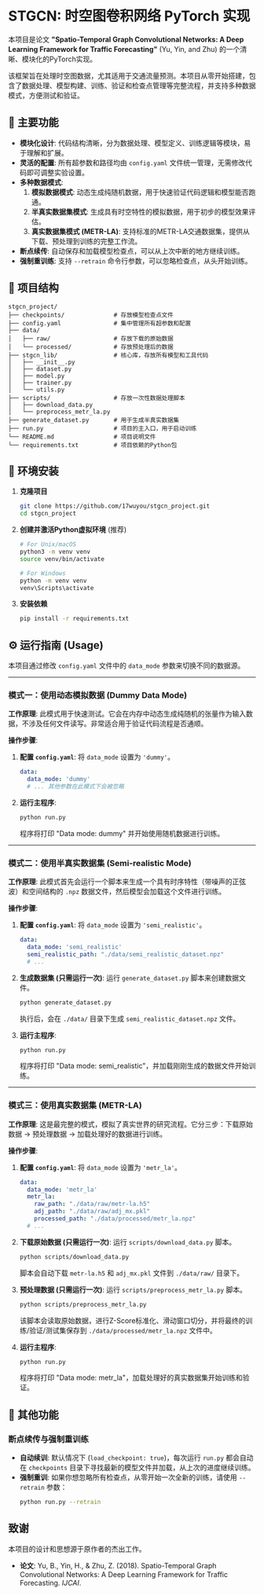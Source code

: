 # STGCN: 时空图卷积网络 PyTorch 实现

本项目是论文 **"Spatio-Temporal Graph Convolutional Networks: A Deep Learning Framework for Traffic Forecasting"** (Yu, Yin, and Zhu) 的一个清晰、模块化的PyTorch实现。

该框架旨在处理时空图数据，尤其适用于交通流量预测。本项目从零开始搭建，包含了数据处理、模型构建、训练、验证和检查点管理等完整流程，并支持多种数据模式，方便测试和验证。

## 🚀 主要功能

- **模块化设计**: 代码结构清晰，分为数据处理、模型定义、训练逻辑等模块，易于理解和扩展。
- **灵活的配置**: 所有超参数和路径均由 `config.yaml` 文件统一管理，无需修改代码即可调整实验设置。
- **多种数据模式**:
    1.  **模拟数据模式**: 动态生成纯随机数据，用于快速验证代码逻辑和模型能否跑通。
    2.  **半真实数据集模式**: 生成具有时空特性的模拟数据，用于初步的模型效果评估。
    3.  **真实数据集模式 (METR-LA)**: 支持标准的METR-LA交通数据集，提供从下载、预处理到训练的完整工作流。
- **断点续传**: 自动保存和加载模型检查点，可以从上次中断的地方继续训练。
- **强制重训练**: 支持 `--retrain` 命令行参数，可以忽略检查点，从头开始训练。

## 📂 项目结构

```
stgcn_project/
├── checkpoints/              # 存放模型检查点文件
├── config.yaml               # 集中管理所有超参数和配置
├── data/
│   ├── raw/                  # 存放下载的原始数据
│   └── processed/            # 存放预处理后的数据
├── stgcn_lib/                # 核心库，存放所有模型和工具代码
│   ├── __init__.py
│   ├── dataset.py
│   ├── model.py
│   ├── trainer.py
│   └── utils.py
├── scripts/                  # 存放一次性数据处理脚本
│   ├── download_data.py
│   └── preprocess_metr_la.py
├── generate_dataset.py       # 用于生成半真实数据集
├── run.py                    # 项目的主入口，用于启动训练
└── README.md                 # 项目说明文件
└── requirements.txt          # 项目依赖的Python包
```

## 🔧 环境安装

1.  **克隆项目**
    ```bash
    git clone https://github.com/17wuyou/stgcn_project.git
    cd stgcn_project
    ```

2.  **创建并激活Python虚拟环境** (推荐)
    ```bash
    # For Unix/macOS
    python3 -m venv venv
    source venv/bin/activate
    
    # For Windows
    python -m venv venv
    venv\Scripts\activate
    ```

3.  **安装依赖**
    ```bash
    pip install -r requirements.txt
    ```

## ⚙️ 运行指南 (Usage)

本项目通过修改 `config.yaml` 文件中的 `data_mode` 参数来切换不同的数据源。

---

### 模式一：使用动态模拟数据 (Dummy Data Mode)

**工作原理**: 此模式用于快速测试。它会在内存中动态生成纯随机的张量作为输入数据，不涉及任何文件读写。非常适合用于验证代码流程是否通顺。

**操作步骤**:

1.  **配置 `config.yaml`**:
    将 `data_mode` 设置为 `'dummy'`。
    ```yaml
    data:
      data_mode: 'dummy'
      # ... 其他参数在此模式下会被忽略
    ```

2.  **运行主程序**:
    ```bash
    python run.py
    ```
    程序将打印 "Data mode: dummy" 并开始使用随机数据进行训练。

---

### 模式二：使用半真实数据集 (Semi-realistic Mode)

**工作原理**: 此模式首先会运行一个脚本来生成一个具有时序特性（带噪声的正弦波）和空间结构的 `.npz` 数据文件，然后模型会加载这个文件进行训练。

**操作步骤**:

1.  **配置 `config.yaml`**:
    将 `data_mode` 设置为 `'semi_realistic'`。
    ```yaml
    data:
      data_mode: 'semi_realistic'
      semi_realistic_path: "./data/semi_realistic_dataset.npz"
      # ...
    ```

2.  **生成数据集 (只需运行一次)**:
    运行 `generate_dataset.py` 脚本来创建数据文件。
    ```bash
    python generate_dataset.py
    ```
    执行后，会在 `./data/` 目录下生成 `semi_realistic_dataset.npz` 文件。

3.  **运行主程序**:
    ```bash
    python run.py
    ```
    程序将打印 "Data mode: semi_realistic"，并加载刚刚生成的数据文件开始训练。

---

### 模式三：使用真实数据集 (METR-LA)

**工作原理**: 这是最完整的模式，模拟了真实世界的研究流程。它分三步：下载原始数据 -> 预处理数据 -> 加载处理好的数据进行训练。

**操作步骤**:

1.  **配置 `config.yaml`**:
    将 `data_mode` 设置为 `'metr_la'`。
    ```yaml
    data:
      data_mode: 'metr_la'
      metr_la:
        raw_path: "./data/raw/metr-la.h5"
        adj_path: "./data/raw/adj_mx.pkl"
        processed_path: "./data/processed/metr_la.npz"
      # ...
    ```

2.  **下载原始数据 (只需运行一次)**:
    运行 `scripts/download_data.py` 脚本。
    ```bash
    python scripts/download_data.py
    ```
    脚本会自动下载 `metr-la.h5` 和 `adj_mx.pkl` 文件到 `./data/raw/` 目录下。

3.  **预处理数据 (只需运行一次)**:
    运行 `scripts/preprocess_metr_la.py` 脚本。
    ```bash
    python scripts/preprocess_metr_la.py
    ```
    该脚本会读取原始数据，进行Z-Score标准化、滑动窗口切分，并将最终的训练/验证/测试集保存到 `./data/processed/metr_la.npz` 文件中。

4.  **运行主程序**:
    ```bash
    python run.py
    ```
    程序将打印 "Data mode: metr_la"，加载处理好的真实数据集开始训练和验证。

## 🧠 其他功能

### 断点续传与强制重训练

- **自动续训**: 默认情况下 (`load_checkpoint: true`)，每次运行 `run.py` 都会自动在 `checkpoints` 目录下寻找最新的模型文件并加载，从上次的进度继续训练。
- **强制重训**: 如果你想忽略所有检查点，从零开始一次全新的训练，请使用 `--retrain` 参数：
  ```bash
  python run.py --retrain
  ```

## 致谢

本项目的设计和思想源于原作者的杰出工作。
- **论文**: Yu, B., Yin, H., & Zhu, Z. (2018). Spatio-Temporal Graph Convolutional Networks: A Deep Learning Framework for Traffic Forecasting. *IJCAI*.